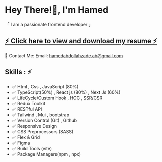 <h1 >
   Hey There!👋, I'm Hamed
</h1>
「 I am a passionate frontend developer 」
   <div>
    <h2 ><a  href="https://docs.google.com/document/d/1X1w-VLwtwcDmIQycCfp5rnGD_dMCRRePByl9VzOzGTM/edit?usp=sharing">
   ⚡ Click here to view and download my resume ⚡</a></h2>

📧 Contact Me:
Email: hamedabdollahzade.ab@gmail.com
      
   </div>



<h2> Skills : ⚡ </h2>
<ul>
   <li>✅ Html , Css , JavaScript (80%) </li> 
   <li>✅ TypeScript(50%) , React js (80%) , Next Js (60%) </li>
   <li>✅ LifeCycle/Custom Hook , HOC , SSR/CSR </li>
   <li>✅ Redux Toolkit </li>
   <li>✅ RESTful API</li>
   <li>✅ Tailwind , Mui , bootstrap </li>
   <li>✅ Version Control (Git) , Github</li>
   <li>✅ Responsive Design </li> 
   <li>✅ CSS Preprocessors (SASS)</li> 
   <li>✅ Flex & Grid </li>
   <li>✅ Figma </li>
   <li>✅ Build Tools (vite) </li> 
   <li>✅ Package Managers(npm , npx)</li>
</ul>
